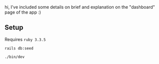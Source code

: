 hi, I've included some details on brief and explanation on the "dashboard" page of the app :)

## Setup

Requires `ruby 3.3.5`

```
rails db:seed

./bin/dev
```
